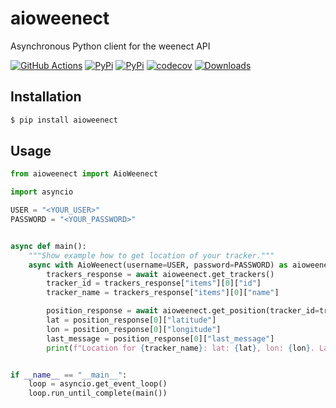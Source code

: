 # aioweenect

Asynchronous Python client for the weenect API

[![GitHub Actions](https://github.com/eifinger/aioweenect/workflows/CI/badge.svg)](https://github.com/eifinger/aioweenect/actions?workflow=CI)
[![PyPi](https://img.shields.io/pypi/v/aioweenect.svg)](https://pypi.python.org/pypi/aioweenect)
[![PyPi](https://img.shields.io/pypi/l/aioweenect.svg)](https://github.com/eifinger/aioweenect/blob/master/LICENSE)
[![codecov](https://codecov.io/gh/eifinger/aioweenect/branch/master/graph/badge.svg)](https://codecov.io/gh/eifinger/aioweenect)
[![Downloads](https://pepy.tech/badge/aioweenect)](https://pepy.tech/project/aioweenect)

## Installation

```bash
$ pip install aioweenect
```

## Usage

```python
from aioweenect import AioWeenect

import asyncio

USER = "<YOUR_USER>"
PASSWORD = "<YOUR_PASSWORD>"


async def main():
    """Show example how to get location of your tracker."""
    async with AioWeenect(username=USER, password=PASSWORD) as aioweenect:
        trackers_response = await aioweenect.get_trackers()
        tracker_id = trackers_response["items"][0]["id"]
        tracker_name = trackers_response["items"][0]["name"]

        position_response = await aioweenect.get_position(tracker_id=tracker_id)
        lat = position_response[0]["latitude"]
        lon = position_response[0]["longitude"]
        last_message = position_response[0]["last_message"]
        print(f"Location for {tracker_name}: lat: {lat}, lon: {lon}. Last message received: {last_message}")


if __name__ == "__main__":
    loop = asyncio.get_event_loop()
    loop.run_until_complete(main())
```
